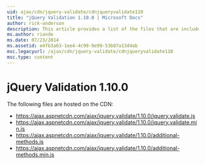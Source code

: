 ```yaml
---
uid: ajax/cdn/jquery-validate/cdnjqueryvalidate110
title: "jQuery Validation 1.10.0 | Microsoft Docs"
author: rick-anderson
description: This article provides a list of the files that are included in the jQuery Validation 1.10.0 hosted on the CDN.
ms.author: riande
ms.date: 07/23/2014
ms.assetid: e4fb3a63-1ee4-4c99-9e99-53b87a13d4ab
msc.legacyurl: /ajax/cdn/jquery-validate/cdnjqueryvalidate110
msc.type: content
---
```

# jQuery Validation 1.10.0

The following files are hosted on the CDN:

- https://ajax.aspnetcdn.com/ajax/jquery.validate/1.10.0/jquery.validate.js
- https://ajax.aspnetcdn.com/ajax/jquery.validate/1.10.0/jquery.validate.min.js
- https://ajax.aspnetcdn.com/ajax/jquery.validate/1.10.0/additional-methods.js
- https://ajax.aspnetcdn.com/ajax/jquery.validate/1.10.0/additional-methods.min.js
